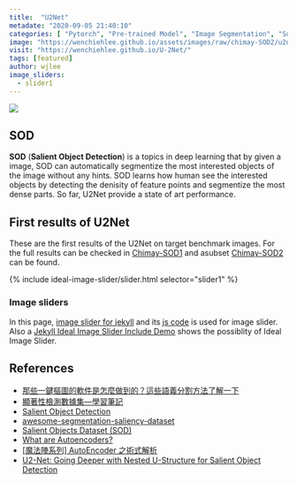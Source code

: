 ```yaml
---
title:  "U2Net"
metadate: "2020-09-05 21:40:10"
categories: [ "Pytorch", "Pre-trained Model", "Image Segmentation", "Supervised Learning" ]
image: "https://wenchiehlee.github.io/assets/images/raw/chimay-SOD2/u2net/14.jpg.png"
visit: "https://wenchiehlee.github.io/U-2Net/"
tags: [featured]
author: wjlee
image_sliders:
  - slider1
---
```


[![](http://cdn-0.plantuml.com/plantuml/png/VLBDRjim3BxxAJJi5g136spt9jsA5UtIO2bsMNTW9SPH7OaQHJVEsu-2ciJO8JT_F_n4axpE0Yp1HnSWDHzaWm6DqBvPTJucO0WcuzyUeyKPC-sUDjvs4NCsLqq-MfQQuQrF46K9pldOcYyZUKx3WRww7F5WXNWb-oqQs66cW2Fn0LkCRaxia4-lNZRDvFT7OeWj_Z6pksOoWZSKKY_8vfVFdg9g4tCNe2r_P9vZ_NnISruJ1sGrg6C7VjrF1wEem3bAYUXJjh15BLEl0POTSNVEylb-zDujWlHSf6-3C5YfxQZ--FAALen3mIEhz0yOpEFDp-enjs3HRA4iXJiD-TzTz81vymxN2YyW-K-lkGRCoUtFrIyfOqIfgC8BY3w041_85yr8VdYRriZlcdOkikX9SnIUDbAdeUuLjW6ZmB7WP5bC5xMJCNcFUqDrKiyn9nBHupbC7spNClNHgSOOw0ssAfssF-kTfy8iwX8UDBElVIGcgsTKmynN46YkCRht-_y7)](http://www.plantuml.com/plantuml/uml/VLBDRjim3BxxAJJi5g136spt9jsA5UtIO2bsMNTW9SPH7OaQHJVEsu-2ciJO8JT_F_n4axpE0Yp1HnSWDHzaWm6DqBvPTJucO0WcuzyUeyKPC-sUDjvs4NCsLqq-MfQQuQrF46K9pldOcYyZUKx3WRww7F5WXNWb-oqQs66cW2Fn0LkCRaxia4-lNZRDvFT7OeWj_Z6pksOoWZSKKY_8vfVFdg9g4tCNe2r_P9vZ_NnISruJ1sGrg6C7VjrF1wEem3bAYUXJjh15BLEl0POTSNVEylb-zDujWlHSf6-3C5YfxQZ--FAALen3mIEhz0yOpEFDp-enjs3HRA4iXJiD-TzTz81vymxN2YyW-K-lkGRCoUtFrIyfOqIfgC8BY3w041_85yr8VdYRriZlcdOkikX9SnIUDbAdeUuLjW6ZmB7WP5bC5xMJCNcFUqDrKiyn9nBHupbC7spNClNHgSOOw0ssAfssF-kTfy8iwX8UDBElVIGcgsTKmynN46YkCRht-_y7)

## SOD

**SOD** (**Salient Object Detection**) is a topics in deep learning that by given a image, SOD can automatically segmentize the most interested objects of the image without any hints. SOD learns how human see the interested objects by detecting the denisity of feature points and segmentize the most dense parts. So far, U2Net provide a state of art performance.

## First results of U2Net

These are the first results of the U2Net on target benchmark images. For the full results can be checked in [Chimay-SOD1](http://dlc.barco.com:9980/s/m6dwLSan8M97YgW) and asubset [Chimay-SOD2](http://dlc.barco.com:9980/s/MCgKtzXcqPq2r3Q) can be found.

<body>
  <!-- add slider property on _data/sliders.yml -->
  {% include ideal-image-slider/slider.html selector="slider1" %}
</body>

### Image sliders

In this page, [image slider for jekyll](https://github.com/jekylltools/jekyll-ideal-image-slider) and its [js code](https://github.com/Codeinwp/Ideal-Image-Slider-JS) is used for image slider. 
Also a [Jekyll Ideal Image Slider Include Demo](https://github.com/jekylltools/jekyll-ideal-image-slider-include/tree/gh-pages) shows the possiblity of Ideal Image Slider.


## References
* [那些一鍵摳圖的軟件是怎麼做到的？這些語義分割方法了解一下](https://www.ctolib.com/topics-139156.html)
* [顯著性檢測數據集—學習筆記](https://blog.csdn.net/studyeboy/article/details/102383922)
* [Salient Object Detection](https://github.com/ArcherFMY/Paper_Reading_List/blob/master/Image-01-Salient-Object-Detection.md?tdsourcetag=s_pctim_aiomsg)
* [awesome-segmentation-saliency-dataset](https://github.com/lartpang/awesome-segmentation-saliency-dataset)
* [Salient Objects Dataset (SOD)](https://www.elderlab.yorku.ca/resources/salient-objects-dataset-sod/)
* [What are Autoencoders?](https://medium.com/ai-academy-taiwan/what-are-autoencoders-175b474d74d1)
* [[魔法陣系列] AutoEncoder 之術式解析](https://ithelp.ithome.com.tw/articles/10206869)
* [U2-Net: Going Deeper with Nested U-Structure for Salient Object Detection](https://arxiv.org/abs/2005.09007)